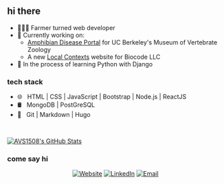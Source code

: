 <h2> hi there</h2>

- 👩🏼‍💻 Farmer turned web developer
- 🔭 Currently working on: 
  - [Amphibian Disease Portal](https://amphibiandisease.org/) for UC Berkeley's Museum of Vertebrate Zoology 
  - A new [Local Contexts](https://localcontexts.org/) website for Biocode LLC
- 🌱 In the process of learning Python with Django

<h3>tech stack</h3>

- 🌐 &nbsp; HTML | CSS | JavaScript | Bootstrap | Node.js | ReactJS
- 🛢 &nbsp; MongoDB | PostGreSQL
- 🔧 &nbsp; Git | Markdown | Hugo

<br/>

[![AVS1508's GitHub Stats](https://github-readme-stats.vercel.app/api?username=birbjam&show_icons=true)](https://github.com/birbjam)

<h3> come say hi </h3>

<p align="center">
<a href="https://dianalovette.netlify.app/"><img alt="Website" src="https://img.shields.io/badge/Website-https://dianalovette.netlify.app/-blue?style=flat-square&logo=google-chrome"></a>
<a href="https://www.linkedin.com/in/dianalovette/"><img alt="LinkedIn" src="https://img.shields.io/badge/LinkedIn-Diana%20Lovette-blue?style=flat-square&logo=linkedin"></a>
<a href="mailto:dianalovette90@gmail.com"><img alt="Email" src="https://img.shields.io/badge/Email-dianalovette90@gmail.com-blue?style=flat-square&logo=gmail"></a>
</p>
